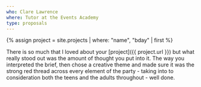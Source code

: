 ```yaml
---
who: Clare Lawrence
where: Tutor at the Events Academy
type: proposals
---
```


{% assign project = site.projects | where: "name", "bday" | first %}

There is so much that I loved about your [project]({{ project.url }}) but what really stood out was the amount of thought you put into it. 
The way you interpreted the brief, then chose a creative theme and made sure it was the strong red thread across every element of the party - 
taking into to consideration both the teens and the adults throughout - well done.
